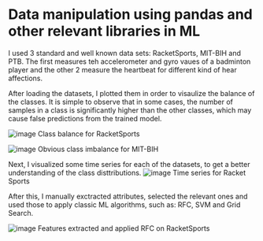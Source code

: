 # Data manipulation using pandas and other relevant libraries in ML

I used 3 standard and well known data sets: RacketSports, MIT-BIH and PTB. The first measures teh accelerometer and gyro vaues of a badminton player and the other 2 measure the heartbeat for different kind of hear affections.

After loading the datasets, I plotted them in order to visaulize the balance of the classes. It is simple to observe that in some cases, the number of samples in a class is significantly higher than the other classes, which may cause false predictions from the trained model.

![image](https://github.com/palanore1/data-manipulation/assets/101025098/2bec6dd0-8f70-4ec2-9c57-22f2095c8558)
Class balance for RacketSports

![image](https://github.com/palanore1/data-manipulation/assets/101025098/96b1aca3-7b26-4193-a568-df7ba869165e)
Obvious class imbalance for MIT-BIH

Next, I visualized some time series for each of the datasets, to get a better understanding of the class disttributions.
![image](https://github.com/palanore1/data-manipulation/assets/101025098/7ad6355a-eb67-47a6-9204-719bf391adb2)
Time series for Racket Sports

After this, I manually exctracted attributes, selected the relevant ones and used those to apply classic ML algorithms, such as: RFC, SVM and Grid Search.

![image](https://github.com/palanore1/data-manipulation/assets/101025098/661cc8d5-1ec3-4b40-85b9-a7019c7d9dcb)
Features extracted and applied RFC on RacketSports
